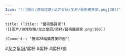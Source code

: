 ```yaml
---
Icon: "![[图片/游戏攻略/龙之皇冠/奖杯/藝術鑑賞家.png|30]]"
---
```

```ad-common-bronze-trophy
title: (Title:: "藝術鑑賞家")
![[图片/游戏攻略/龙之皇冠/奖杯/藝術鑑賞家.png|100]]

(Comment:: "獲得20幅獎賞美術圖")
```

#龙之皇冠/奖杯 #奖杯 #奖杯/铜
